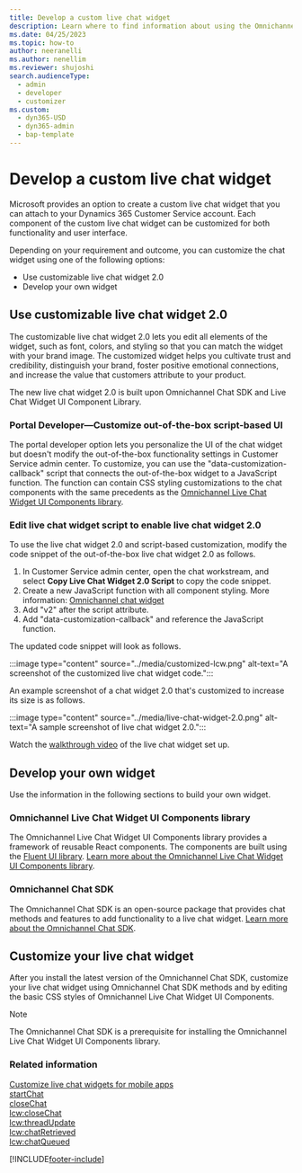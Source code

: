 ```yaml
---
title: Develop a custom live chat widget
description: Learn where to find information about using the Omnichannel Chat SDK and the Omnichannel Live Chat Widget UI Components library to develop a custom live chat widget.
ms.date: 04/25/2023
ms.topic: how-to
author: neeranelli
ms.author: nenellim
ms.reviewer: shujoshi
search.audienceType: 
  - admin
  - developer
  - customizer
ms.custom: 
  - dyn365-USD
  - dyn365-admin
  - bap-template
---
```


# Develop a custom live chat widget

Microsoft provides an option to create a custom live chat widget that you can attach to your Dynamics 365 Customer Service account. Each component of the custom live chat widget can be customized for both functionality and user interface.

Depending on your requirement and outcome, you can customize the chat widget using one of the following options:

- Use customizable live chat widget 2.0
- Develop your own widget

## Use customizable live chat widget 2.0

The customizable live chat widget 2.0 lets you edit all elements of the widget, such as font, colors, and styling so that you can match the widget with your brand image. The customized widget helps you cultivate trust and credibility, distinguish your brand, foster positive emotional connections, and increase the value that customers attribute to your product.

The new live chat widget 2.0 is built upon Omnichannel Chat SDK and Live Chat Widget UI Component Library.

### Portal Developer&mdash;Customize out-of-the-box script-based UI

The portal developer option lets you personalize the UI of the chat widget but doesn't modify the out-of-the-box functionality settings in Customer Service admin center. To customize, you can use the "data-customization-callback" script that connects the out-of-the-box widget to a JavaScript function. The function can contain CSS styling customizations to the chat components with the same precedents as the [Omnichannel Live Chat Widget UI Components library](https://github.com/microsoft/omnichannel-chat-widget/blob/main/README.md).

### Edit live chat widget script to enable live chat widget 2.0

To use the live chat widget 2.0 and script-based customization, modify the code snippet of the out-of-the-box live chat widget 2.0 as follows.

1. In Customer Service admin center, open the chat workstream, and select **Copy Live Chat Widget 2.0 Script** to copy the code snippet.
1. Create a new JavaScript function with all component styling. More information: [Omnichannel chat widget](https://github.com/microsoft/omnichannel-chat-widget)
1. Add "v2" after the script attribute.
1. Add "data-customization-callback" and reference the JavaScript function.

The updated code snippet will look as follows.

:::image type="content" source="../media/customized-lcw.png" alt-text="A screenshot of the customized live chat widget code.":::

An example screenshot of a chat widget 2.0 that's customized to increase its size is as follows.

:::image type="content" source="../media/live-chat-widget-2.0.png" alt-text="A sample screenshot of live chat widget 2.0.":::

Watch the [walkthrough video](https://www.youtube.com/watch?v=Mzw96Zz_epI) of the live chat widget set up.

## Develop your own widget

Use the information in the following sections to build your own widget.

### Omnichannel Live Chat Widget UI Components library

The Omnichannel Live Chat Widget UI Components library provides a framework of reusable React components. The components are built using the [Fluent UI library](https://developer.microsoft.com/fluentui). [Learn more about the Omnichannel Live Chat Widget UI Components library](https://github.com/microsoft/omnichannel-chat-widget/blob/main/README.md).

### Omnichannel Chat SDK

The Omnichannel Chat SDK is an open-source package that provides chat methods and features to add functionality to a live chat widget. [Learn more about the Omnichannel Chat SDK](https://github.com/microsoft/omnichannel-chat-sdk/blob/main/README.md).

## Customize your live chat widget

After you install the latest version of the Omnichannel Chat SDK, customize your live chat widget using Omnichannel Chat SDK methods and by editing the basic CSS styles of Omnichannel Live Chat Widget UI Components.

> [!NOTE]
> The Omnichannel Chat SDK is a prerequisite for installing the Omnichannel Live Chat Widget UI Components library.

### Related information

[Customize live chat widgets for mobile apps](render-live-chat-widget-mobile.md)  
[startChat](reference/methods/startchat.md)  
[closeChat](reference/methods/closeChat.md)  
[lcw:closeChat](reference/events/lcw-closechat.md)  
[lcw:threadUpdate](reference/events/lcw-threadUpdate.md)  
[lcw:chatRetrieved](reference/events/lcw-chatRetrieved.md)  
[lcw:chatQueued](reference/events/lcw-chatQueued.md)  

[!INCLUDE[footer-include](../../includes/footer-banner.md)]
